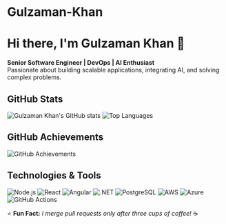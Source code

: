 # Gulzaman-Khan
<!-- Profile Header -->
# Hi there, I'm Gulzaman Khan 👋

 **Senior Software Engineer | DevOps | AI Enthusiast**  
 Passionate about building scalable applications, integrating AI, and solving complex problems.


## GitHub Stats
![Gulzaman Khan's GitHub stats](https://github-readme-stats.vercel.app/api?username=GulzamanKhan&show_icons=true&theme=tokyonight)
![Top Languages](https://github-readme-stats.vercel.app/api/top-langs/?username=GulzamanKhan&layout=compact&theme=tokyonight)


## GitHub Achievements
![GitHub Achievements](https://github-profile-trophy.vercel.app/?username=GulzamanKhanh&theme=onedark&margin-w=15&margin-h=15)


## Technologies & Tools
![Node.js](https://img.shields.io/badge/-Node.js-339933?style=for-the-badge&logo=node.js&logoColor=white)
![React](https://img.shields.io/badge/-React-61DAFB?style=for-the-badge&logo=react&logoColor=black)
![Angular](https://img.shields.io/badge/-Angular-DD0031?style=for-the-badge&logo=angular&logoColor=white)
![.NET](https://img.shields.io/badge/-.NET-512BD4?style=for-the-badge&logo=dotnet&logoColor=white)
![PostgreSQL](https://img.shields.io/badge/-PostgreSQL-336791?style=for-the-badge&logo=postgresql&logoColor=white)
![AWS](https://img.shields.io/badge/-AWS-232F3E?style=for-the-badge&logo=amazon-aws&logoColor=white)
![Azure](https://img.shields.io/badge/-Azure-0078D4?style=for-the-badge&logo=microsoft-azure&logoColor=white)
![GitHub Actions](https://img.shields.io/badge/-GitHub%20Actions-2088FF?style=for-the-badge&logo=github-actions&logoColor=white)



⭐ **Fun Fact:** _I merge pull requests only after three cups of coffee!_ ☕
